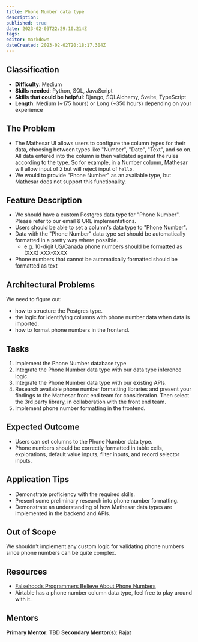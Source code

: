 ```yaml
---
title: Phone Number data type
description: 
published: true
date: 2023-02-03T22:29:10.214Z
tags: 
editor: markdown
dateCreated: 2023-02-02T20:18:17.304Z
---
```


## Classification
- **Difficulty**: Medium
- **Skills needed**: Python, SQL, JavaScript
- **Skills that could be helpful**: Django, SQLAlchemy, Svelte, TypeScript
- **Length**: Medium (~175 hours) or Long (~350 hours) depending on your experience

## The Problem
- The Mathesar UI allows users to configure the column types for their data, choosing between types like "Number", "Date", "Text", and so on. All data entered into the column is then validated against the rules according to the type. So for example, in a Number column, Mathesar will allow input of `2` but will reject input of `hello`.
- We would to provide "Phone Number" as an available type, but Mathesar does not support this functionality.

## Feature Description
- We should have a custom Postgres data type for "Phone Number". Please refer to our email & URL implementations.
- Users should be able to set a column's data type to "Phone Number".
- Data with the "Phone Number" data type set should be automatically formatted in a pretty way where possible.
	 - e.g. 10-digit US/Canada phone numbers should be formatted as (XXX) XXX-XXXX
- Phone numbers that cannot be automatically formatted should be formatted as text    

## Architectural Problems
We need to figure out:
- how to structure the Postgres type.
- the logic for identifying columns with phone number data when data is imported.
- how to format phone numbers in the frontend.

## Tasks
1. Implement the Phone Number database type
2. Integrate the Phone Number data type with our data type inference logic.
3. Integrate the Phone Number data type with our existing APIs.
4. Research available phone number formatting libraries and present your findings to the Mathesar front end team for consideration. Then select the 3rd party library, in collaboration with the front end team.
5. Implement phone number formatting in the frontend.

## Expected Outcome
- Users can set columns to the Phone Number data type.
- Phone numbers should be correctly formatted in table cells, explorations, default value inputs, filter inputs, and record selector inputs.

## Application Tips
- Demonstrate proficiency with the required skills.
- Present some preliminary research into phone number formatting.
- Demonstrate an understanding of how Mathesar data types are implemented in the backend and APIs.

## Out of Scope
We shouldn't implement any custom logic for validating phone numbers since phone numbers can be quite complex.

## Resources
- [Falsehoods Programmers Believe About Phone Numbers](https://github.com/google/libphonenumber/blob/master/FALSEHOODS.md)
- Airtable has a phone number column data type, feel free to play around with it.

## Mentors
**Primary Mentor**: TBD
**Secondary Mentor(s)**: Rajat
